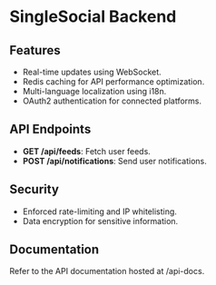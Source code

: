 ﻿# SingleSocial Backend

## Features
- Real-time updates using WebSocket.
- Redis caching for API performance optimization.
- Multi-language localization using i18n.
- OAuth2 authentication for connected platforms.

## API Endpoints
- **GET /api/feeds**: Fetch user feeds.
- **POST /api/notifications**: Send user notifications.

## Security
- Enforced rate-limiting and IP whitelisting.
- Data encryption for sensitive information.

## Documentation
Refer to the API documentation hosted at /api-docs.
